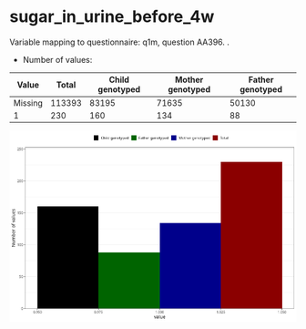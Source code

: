 # sugar_in_urine_before_4w
Variable mapping to questionnaire: q1m, question AA396.
.
- Number of values:

| Value | Total | Child genotyped | Mother genotyped | Father genotyped |
| ----- | ----- | --------------- | ---------------- | ---------------- |
| Missing | 113393 | 83195 | 71635 | 50130 |
| 1 | 230 | 160 | 134 |88 |



![](sugar_in_urine_before_4w_n.png)



